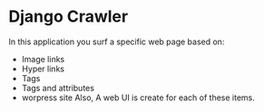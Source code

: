 # Django Crawler

In this application you surf a specific web page based on:
  - Image links
  - Hyper links
  - Tags
  - Tags and attributes
  - worpress site
  Also, A web UI is create for each of these items.
